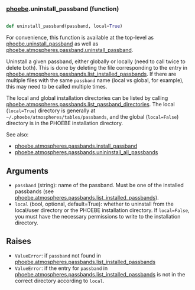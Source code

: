 ### [phoebe](phoebe.md).uninstall_passband (function)


```py

def uninstall_passband(passband, local=True)

```



For convenience, this function is available at the top-level as
[phoebe.uninstall_passband](phoebe.uninstall_passband.md) as well as
[phoebe.atmospheres.passband.uninstall_passband](phoebe.atmospheres.passband.uninstall_passband.md).

Uninstall a given passband, either globally or locally (need to call twice to
delete both).  This is done by deleting the file corresponding to the
entry in
[phoebe.atmospheres.passbands.list_installed_passbands](phoebe.atmospheres.passbands.list_installed_passbands.md).  If there are multiple
files with the same `passband` name (local vs global, for example), this
may need to be called multiple times.

The local and global installation directories can be listed by calling
[phoebe.atmospheres.passbands.list_passband_directories](phoebe.atmospheres.passbands.list_passband_directories.md).  The local
(`local=True`) directory is generally at
`~/.phoebe/atmospheres/tables/passbands`, and the global (`local=False`)
directory is in the PHOEBE installation directory.

See also:
* [phoebe.atmospheres.passbands.install_passband](phoebe.atmospheres.passbands.install_passband.md)
* [phoebe.atmospheres.passbands.unininstall_all_passbands](phoebe.atmospheres.passbands.unininstall_all_passbands.md)

Arguments
----------
* `passband` (string): name of the passband.  Must be one of the installed
    passbands (see [phoebe.atmospheres.passbands.list_installed_passbands](phoebe.atmospheres.passbands.list_installed_passbands.md)).
* `local` (bool, optional, default=True): whether to uninstall from the local/user
    directory or the PHOEBE installation directory.  If `local=False`, you
    must have the necessary permissions to write to the installation
    directory.

Raises
----------
* `ValueError`: if `passband` not found in [phoebe.atmospheres.passbands.list_installed_passbands](phoebe.atmospheres.passbands.list_installed_passbands.md)
* `ValueError`: if the entry for `passband` in [phoebe.atmospheres.passbands.list_installed_passbands](phoebe.atmospheres.passbands.list_installed_passbands.md)
    is not in the correct directory according to `local`.

